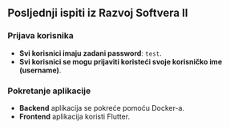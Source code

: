 ## Posljednji ispiti iz Razvoj Softvera II


### Prijava korisnika
- **Svi korisnici imaju zadani password**: `test`.
- **Svi korisnici se mogu prijaviti koristeći svoje korisničko ime (username)**.

### Pokretanje aplikacije
- **Backend** aplikacija se pokreće pomoću Docker-a. 
- **Frontend** aplikacija koristi Flutter.


